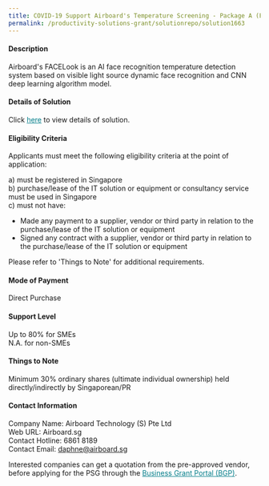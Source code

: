 ```yaml
---
title: COVID-19 Support Airboard's Temperature Screening - Package A (FACELook device w/ stand)
permalink: /productivity-solutions-grant/solutionrepo/solution1663
---
```


#### Description

Airboard's FACELook is an AI face recognition temperature detection system based on visible light source dynamic face recognition and CNN deep learning algorithm model.

#### Details of Solution

Click <a href='https://govassist.gobusiness.gov.sg/images/psg/Desensitised_Airboard_Technology_Temp_Screening_Annex_3_Part_1.pdf' style='color:#037e8a'>here</a> to view details of solution.

#### Eligibility Criteria

Applicants must meet the following eligibility criteria at the point of application:

a) must be registered in Singapore <br>
b) purchase/lease of the IT solution or equipment or consultancy service must be used in Singapore <br>
c) must not have:
- Made any payment to a supplier, vendor or third party in relation to the purchase/lease of the IT solution or equipment
- Signed any contract with a supplier, vendor or third party in relation to the purchase/lease of the IT solution or equipment

Please refer to 'Things to Note' for additional requirements.

#### Mode of Payment
Direct Purchase

#### Support Level
Up to 80% for SMEs <br>
N.A. for non-SMEs

#### Things to Note
Minimum 30% ordinary shares (ultimate individual ownership) held directly/indirectly by Singaporean/PR

#### Contact Information
Company Name: Airboard Technology (S) Pte Ltd<br>Web URL: Airboard.sg<br>Contact Hotline: 6861 8189<br>Contact Email: daphne@airboard.sg

Interested companies can get a quotation from the pre-approved vendor, before applying for the PSG through the <a target='_blank' style='color:#037e8a' href='https://www.businessgrants.gov.sg/'>Business Grant Portal (BGP)</a>.
